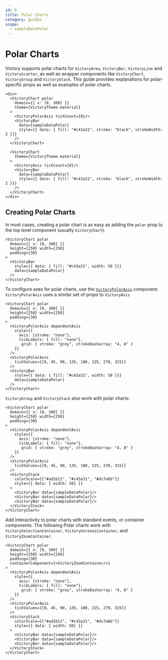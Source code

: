 ```yaml
---
id: 8
title: Polar Charts
category: guides
scope:
  - sampleDataPolar
---
```

# Polar Charts

Victory supports polar charts for `VictoryArea`, `VictoryBar`, `VictoryLine` and `VictoryScatter`, as well as wrapper components like `VictoryChart`, `VictoryGroup` and `VictoryStack`. This guide provides explanations for polar-specific props as well as examples of polar charts.

```playground
<div>
  <VictoryChart polar
    domain={{ x: [0, 360] }}
    theme={VictoryTheme.material}
  >
    <VictoryPolarAxis tickCount={8}/>
    <VictoryBar
      data={sampleDataPolar}
      style={{ data: { fill: "#c43a31", stroke: "black", strokeWidth: 2 }}}
    />
  </VictoryChart>

  <VictoryChart
    theme={VictoryTheme.material}
  >
    <VictoryAxis tickCount={8}/>
    <VictoryBar
      data={sampleDataPolar}
      style={{ data: { fill: "#c43a31", stroke: "black", strokeWidth: 2 }}}
    />
  </VictoryChart>
</div>
```
## Creating Polar Charts

In most cases, creating a polar chart is as easy as adding the `polar` prop to the top level component (usually `VictoryChart`).

```playground
<VictoryChart polar
  domain={{ x: [0, 360] }}
  height={250} width={250}
  padding={30}
>
  <VictoryBar
    style={{ data: { fill: "#c43a31", width: 50 }}}
    data={sampleDataPolar}
  />
</VictoryChart>
```

To configure axes for polar charts, use the [`VictoryPolarAxis`][] component. `VictoryPolarAxis` uses a similar set of props to `VictoryAxis`

```playground
<VictoryChart polar
  domain={{ x: [0, 360] }}
  height={250} width={250}
  padding={30}
>
  <VictoryPolarAxis dependentAxis
    style={{
      axis: {stroke: "none"},
      tickLabels: { fill: "none"},
       grid: { stroke: "grey", strokeDasharray: "4, 8" }
    }}
  />
  <VictoryPolarAxis
    tickValues={[0, 45, 90, 135, 180, 225, 270, 315]}
  />
  <VictoryBar
    style={{ data: { fill: "#c43a31", width: 50 }}}
    data={sampleDataPolar}
  />
</VictoryChart>
```

`VictoryGroup` and `VictoryStack` also work with polar charts:

```playground
<VictoryChart polar
  domain={{ x: [0, 360] }}
  height={250} width={250}
  padding={30}
>
  <VictoryPolarAxis dependentAxis
    style={{
      axis: {stroke: "none"},
      tickLabels: { fill: "none"},
       grid: { stroke: "grey", strokeDasharray: "4, 8" }
    }}
  />
  <VictoryPolarAxis
    tickValues={[0, 45, 90, 135, 180, 225, 270, 315]}
  />
  <VictoryStack
    colorScale={["#ad1b11", "#c43a31", "#dc7a6b"]}
    style={{ data: { width: 50} }}
  >
    <VictoryBar data={sampleDataPolar}/>
    <VictoryBar data={sampleDataPolar}/>
    <VictoryBar data={sampleDataPolar}/>
  </VictoryStack>
</VictoryChart>
```

Add interactivity to polar charts with standard events, or container components. The following Polar charts work with `VictorySelectionContainer`, `VictoryVoronoiContainer`, and `VictoryZoomContainer`.

```playground
<VictoryChart polar
  domain={{ x: [0, 360] }}
  height={250} width={250}
  padding={30}
  containerComponent={<VictoryZoomContainer/>}
>
  <VictoryPolarAxis dependentAxis
    style={{
      axis: {stroke: "none"},
      tickLabels: { fill: "none"},
       grid: { stroke: "grey", strokeDasharray: "4, 8" }
    }}
  />
  <VictoryPolarAxis
    tickValues={[0, 45, 90, 135, 180, 225, 270, 315]}
  />
  <VictoryStack
    colorScale={["#ad1b11", "#c43a31", "#dc7a6b"]}
    style={{ data: { width: 50} }}
  >
    <VictoryBar data={sampleDataPolar}/>
    <VictoryBar data={sampleDataPolar}/>
    <VictoryBar data={sampleDataPolar}/>
  </VictoryStack>
</VictoryChart>
```


[`VictoryPolarAxis`]: https://formidable.com/open-source/victory/docs/victory-polar-axis
